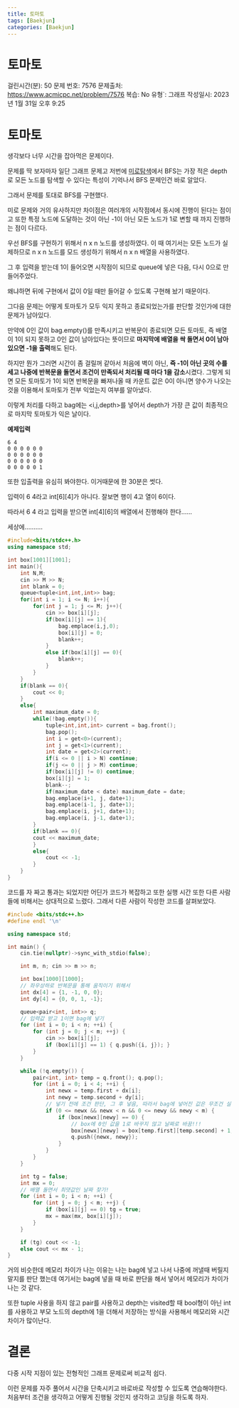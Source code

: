```yaml
---
title: 토마토
tags: [Baekjun]
categories: [Baekjun]
---
```

# 토마토

걸린시간(분): 50
문제 번호: 7576
문제출처: https://www.acmicpc.net/problem/7576
복습: No
유형`: 그래프
작성일시: 2023년 1월 31일 오후 9:25

# 토마토

생각보다 너무 시간을 잡아먹은 문제이다.

문제를 딱 보자마자 일단 그래프 문제고 저번에 [미로탐색](%E1%84%86%E1%85%B5%E1%84%85%E1%85%A9%E1%84%90%E1%85%A1%E1%86%B7%E1%84%89%E1%85%A2%E1%86%A8%2074a571175cd54bc9ba3a3c89032081ba.md)에서 BFS는 가장 적은 depth로 모든 노드를 탐색할 수 있다는 특성이 기억나서 BFS 문제인건 바로 알았다.

그래서 문제를 토대로 BFS를 구현했다.

미로 문제와 거의 유사하지만 차이점은 여러개의 시작점에서 동시에 진행이 된다는 점이고 또한 특정 노드에 도달하는 것이 아닌 -1이 아닌 모든 노드가 1로 변할 때 까지 진행하는 점이 다르다.

우선 BFS를 구현하기 위해서 n x n 노드를 생성하였다. 이 때 여기서는 모든 노드가 실제하므로 n x n 노드를 모드 생성하기 위해서 n x n 배열을 사용하였다.

그 후 입력을 받는데 1이 들어오면 시작점이 되므로 queue에 넣은 다음, 다시 0으로 만들어주었다.

왜냐하면 뒤에 구현에서 값이 0일 때만 들어갈 수 있도록 구현해 놨기 때문이다.

그다음 문제는 어떻게 토마토가 모두 익지 못하고 종료되었는가를 판단할 것인가에 대한 문제가 남아있다. 

만약에 0인 값이 bag.empty()를 만족시키고 반복문이 종료되면 모든 토마토, 즉 배열이 1이 되지 못하고 0인 값이 남아있다는 뜻이므로 **마지막에 배열을 싹 돌면서 0이 남아있으면 -1을 출력**해도 된다. 

하지만 뭔가 그러면 시간이 좀 걸릴꺼 같아서 처음에 벽이 아닌, **즉 -1이 아닌 곳의 수를 세고 나중에 반복문을 돌면서 조건이 만족되서 처리될 때 마다 1을 감소**시켰다. 그렇게 되면 모든 토마토가 1이 되면 반복문을 빠져나올 때 카운트 값은 0이 아니면 양수가 나오는 것을 이용해서 토마토가 전부 익었는지 여부를 알아냈다.

이렇게 처리를 다하고 bag에는 <i,j,depth>를 넣어서 depth가 가장 큰 값이 최종적으로 마지막 토마토가 익은 날이다.

**예제입력**

```
6 4
0 0 0 0 0 0
0 0 0 0 0 0
0 0 0 0 0 0
0 0 0 0 0 1
```

또한 입출력을 유심히 봐야한다. 이거때문에 한 30분은 썻다.

입력이 6 4라고 int[6][4]가 아니다. 잘보면 행이 4고 열이 6이다. 

따라서 6 4 라고 입력을 받으면 int[4][6]의 배열에서 진행해야 한다……

세상에……….

```cpp
#include<bits/stdc++.h>
using namespace std;

int box[1001][1001];
int main(){
    int N,M;
    cin >> M >> N;
    int blank = 0;
    queue<tuple<int,int,int>> bag;
    for(int i = 1; i <= N; i++){
        for(int j = 1; j <= M; j++){
            cin >> box[i][j];
            if(box[i][j] == 1){
                bag.emplace(i,j,0);
                box[i][j] = 0;
                blank++;
            }
            else if(box[i][j] == 0){
                blank++;
            }
        }
    }
    if(blank == 0){
        cout << 0;
    }
    else{
        int maximum_date = 0;
        while(!bag.empty()){
            tuple<int,int,int> current = bag.front();
            bag.pop();
            int i = get<0>(current);
            int j = get<1>(current);
            int date = get<2>(current);
            if(i <= 0 || i > N) continue;
            if(j <= 0 || j > M) continue;
            if(box[i][j] != 0) continue;
            box[i][j] = 1;
            blank--;
            if(maximum_date < date) maximum_date = date;
            bag.emplace(i+1, j, date+1);
            bag.emplace(i-1, j, date+1);
            bag.emplace(i, j+1, date+1);
            bag.emplace(i, j-1, date+1);
        }
        if(blank == 0){
        cout << maximum_date;
        }
        else{
            cout << -1;
        }
    }
}
```

코드를 자 짜고 통과는 되었지만 어딘가 코드가 복잡하고 또한 실행 시간 또한 다른 사람들에 비해서는 상대적으로 느렸다. 그래서 다른 사람이 작성한 코드를 살펴보았다.

```cpp
#include <bits/stdc++.h>
#define endl '\n'

using namespace std;

int main() {
    cin.tie(nullptr)->sync_with_stdio(false);

    int m, n; cin >> m >> n;

    int box[1000][1000];
    // 좌우상하로 반복문을 통해 움직이기 위해서
    int dx[4] = {1, -1, 0, 0};
    int dy[4] = {0, 0, 1, -1};

    queue<pair<int, int>> q;
    // 입력값 받고 1이면 bag에 넣기
    for (int i = 0; i < n; ++i) {
        for (int j = 0; j < m; ++j) {
            cin >> box[i][j];
            if (box[i][j] == 1) { q.push({i, j}); }
        }
    }

    while (!q.empty()) {
        pair<int, int> temp = q.front(); q.pop();
        for (int i = 0; i < 4; ++i) {
            int newx = temp.first + dx[i];
            int newy = temp.second + dy[i];
            // 넣기 전에 조건 판단, 그 후 넣음, 따라서 bag에 넣어진 값은 무조건 실행됨.
            if (0 <= newx && newx < n && 0 <= newy && newy < m) {
                if (box[newx][newy] == 0) {
                    // box에 0인 값을 1로 바꾸지 않고 날짜로 바꿈!!!
                    box[newx][newy] = box[temp.first][temp.second] + 1;
                    q.push({newx, newy});
                } 
            }
        }
    }

    int tg = false;
    int mx = 0;
    // 배열 돌면서 최댓값인 날짜 찾기!
    for (int i = 0; i < n; ++i) {
        for (int j = 0; j < m; ++j) {
            if (box[i][j] == 0) tg = true;
            mx = max(mx, box[i][j]);
        }
    }

    if (tg) cout << -1;
    else cout << mx - 1;
}
```

거의 비슷한데 메모리 차이가 나는 이유는 나는 bag에 넣고 나서 나중에 꺼낼때 버릴지 말지를 판단 했는데 여기서는 bag에 넣을 때 바로 판단을 해서 넣어서 메모리가 차이가 나는 것 같다.

또한 tuple 사용을 하지 않고 pair를 사용하고 depth는 visited할 때 bool형이 아닌 int를 사용하고 부모 노드의 depth에 1을 더해서 저장하는 방식을 사용해서 메모리와 시간 차이가 많이난다.

# 결론

다중 시작 지점이 있는 전형적인 그래프 문제로써 비교적 쉽다.

이런 문제를 자주 풀어서 시간을 단축시키고 바로바로 작성할 수 있도록 연습해야한다.
처음부터 조건을 생각하고 어떻게 진행될 것인지 생각하고 코딩을 하도록 하자.